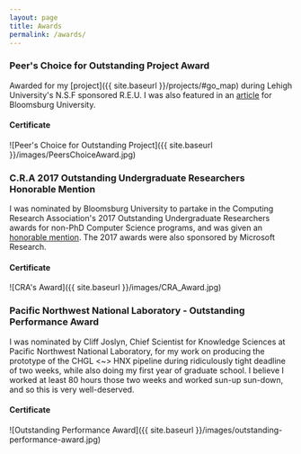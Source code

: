 ```yaml
---
layout: page
title: Awards
permalink: /awards/
---
```


### Peer's Choice for Outstanding Project Award

Awarded for my [project]({{ site.baseurl }}/projects/#go_map) during Lehigh University's
N.S.F sponsored R.E.U. I was also featured in an [article](http://bloomsburgu.tumblr.com/post/150972457332/louis-jenkinss-internship-with-lehigh)
for Bloomsburg University.

#### Certificate

![Peer's Choice for Outstanding Project]({{ site.baseurl }}/images/PeersChoiceAward.jpg)

### C.R.A 2017 Outstanding Undergraduate Researchers Honorable Mention

I was nominated by Bloomsburg University to partake in the Computing Research
Association's 2017 Outstanding Undergraduate Researchers awards for non-PhD
Computer Science programs, and was given an [honorable mention](http://cra.org/about/awards/outstanding-undergraduate-researcher-award/#Honorable-Mentions).
The 2017 awards were also sponsored by Microsoft Research.

#### Certificate

![CRA's Award]({{ site.baseurl }}/images/CRA_Award.jpg)

### Pacific Northwest National Laboratory - Outstanding Performance Award

I was nominated by Cliff Joslyn, Chief Scientist for Knowledge Sciences at Pacific Northwest
National Laboratory, for my work on producing the prototype of the CHGL <~> HNX pipeline during
ridiculously tight deadline of two weeks, while also doing my first year of graduate school.
I believe I worked at least 80 hours those two weeks and worked sun-up sun-down, and so this
is very well-deserved.

#### Certificate

![Outstanding Performance Award]({{ site.baseurl }}/images/outstanding-performance-award.jpg)
